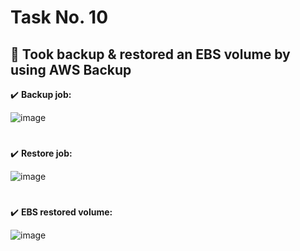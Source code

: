 # Task No. 10
## :memo: Took backup & restored an EBS volume by using AWS Backup
:heavy_check_mark: **Backup job:**

![image](https://github.com/ali-arifin/AWS-Cloud-Internship-2022-/assets/103297661/73646fc9-9564-4bda-ade0-e9ca8a0a70ce)




#  
:heavy_check_mark: **Restore job:**

![image](https://github.com/ali-arifin/AWS-Cloud-Internship-2022-/assets/103297661/87af8727-a579-4e5b-9638-c257c71aac2a)

#  
:heavy_check_mark: **EBS restored volume:**

![image](https://github.com/ali-arifin/AWS-Cloud-Internship-2022-/assets/103297661/1a444e4d-4663-4323-9464-bd8c8ce37fdb)


